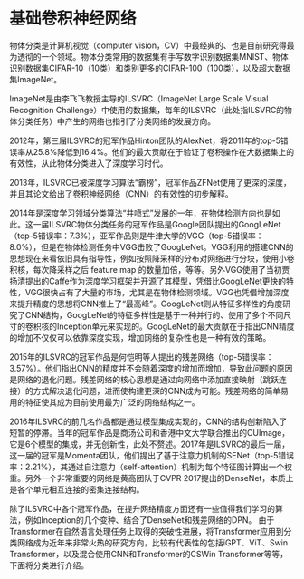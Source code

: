 # 基础卷积神经网络

物体分类是计算机视觉（computer vision，CV）中最经典的、也是目前研究得最为透彻的一个领域。物体分类常用的数据集有手写数字识别数据集MNIST、物体识别数据集CIFAR-10（10类）和类别更多的CIFAR-100（100类），以及超大数据集ImageNet。

ImageNet是由李飞飞教授主导的ILSVRC（ImageNet Large Scale Visual Recognition Challenge）中使用的数据集，每年的ILSVRC（此处指ILSVRC的物体分类任务）中产生的网络也指引了分类网络的发展方向。&#x20;

2012年，第三届ILSVRC的冠军作品Hinton团队的AlexNet，将2011年的top-5错误率从25.8%降低到16.4%。他们的最大贡献在于验证了卷积操作在大数据集上的有效性，从此物体分类进入了深度学习时代。&#x20;

2013年，ILSVRC已被深度学习算法“霸榜”，冠军作品ZFNet使用了更深的深度，并且其论文给出了卷积神经网络（CNN）的有效性的初步解释。&#x20;

2014年是深度学习领域分类算法“井喷式”发展的一年，在物体检测方向也是如此。这一届ILSVRC物体分类任务的冠军作品是Google团队提出的GoogLeNet（top-5错误率：7.3%），亚军作品则是牛津大学的VGG（top-5错误率：8.0%），但是在物体检测任务中VGG击败了GoogLeNet。VGG利用的搭建CNN的思想现在来看依旧具有指导性，例如按照降采样的分布对网络进行分块，使用小卷积核，每次降采样之后 feature map 的数量加倍，等等。另外VGG使用了当初贾扬清提出的Caffe作为深度学习框架并开源了其模型，凭借比GoogLeNet更快的特性，VGG很快占有了大量的市场，尤其是在物体检测领域。VGG也凭借增加深度来提升精度的思想将CNN推上了“最高峰”。GoogLeNet则从特征多样性的角度研究了CNN结构，GoogLeNet的特征多样性是基于一种并行的、使用了多个不同尺寸的卷积核的Inception单元来实现的。GoogLeNet的最大贡献在于指出CNN精度的增加不仅仅可以依靠深度实现，增加网络的复杂性也是一种有效的策略。

2015年的ILSVRC的冠军作品是何恺明等人提出的残差网络（top-5错误率：3.57%）。他们指出CNN的精度并不会随着深度的增加而增加，导致此问题的原因是网络的退化问题。残差网络的核心思想是通过向网络中添加直接映射（跳跃连接）的方式解决退化问题，进而使构建更深的CNN成为可能。残差网络的简单易用的特征使其成为目前使用最为广泛的网络结构之一。

2016年ILSVRC的前几名作品都是通过模型集成实现的，CNN的结构创新陷入了短暂的停滞。当年的冠军作品是商汤公司和香港中文大学联合推出的CUImage，它是6个模型的集成，并无创新性，此处不赘述。2017年是ILSVRC的最后一届，这一届的冠军是Momenta团队，他们提出了基于注意力机制的SENet（top-5错误率：2.21%），其通过自注意力（self-attention）机制为每个特征图计算出一个权重。另外一个非常重要的网络是黄高团队于CVPR 2017提出的DenseNet，本质上是各个单元相互连接的密集连接结构。

除了ILSVRC中各个冠军作品，在提升网络精度方面还有一些值得我们学习的算法，例如Inception的几个变种、结合了DenseNet和残差网络的DPN。 由于Transformer在自然语言处理任务上取得的突破性进展，将Transformer应用到分类网络成为近年来非常火热的研究方向，比较有代表性的包括iGPT、ViT、Swin Transformer，以及混合使用CNN和Transformer的CSWin Transformer等等，下面将分类进行介绍。
